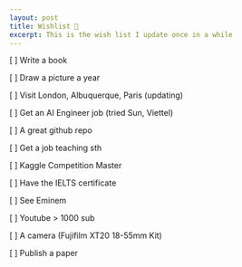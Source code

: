 ```yaml
---
layout: post
title: Wishlist 🌠
excerpt: This is the wish list I update once in a while
---
```


[ ]  Write a book

[ ]  Draw a picture a year

[ ]  Visit London, Albuquerque, Paris (updating)

[ ]  Get an AI Engineer job (tried Sun, Viettel)

[ ]  A great github repo

[ ]  Get a job teaching sth

[ ]  Kaggle Competition Master

[ ]  Have the IELTS certificate

[ ]  See Eminem

[ ]  Youtube > 1000 sub

[ ]  A camera (Fujifilm XT20 18-55mm Kit)

[ ]  Publish a paper